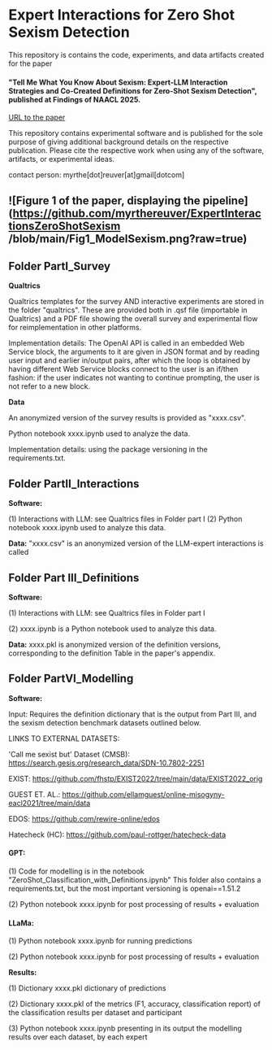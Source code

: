 # Expert Interactions for Zero Shot Sexism Detection

This repository is contains the code, experiments, and data artifacts created for the paper 

#### "Tell Me What You Know About Sexism: Expert-LLM Interaction Strategies and Co-Created Definitions for Zero-Shot Sexism Detection", published at Findings of NAACL 2025.
[URL to the paper]()

This repository contains experimental software and is published for the sole purpose of giving additional background details on the respective publication. Please cite the respective work when using any of the software, artifacts, or experimental ideas. 

contact person: myrthe[dot]reuver[at]gmail[dotcom]


![Figure 1 of the paper, displaying the pipeline](https://github.com/myrthereuver/ExpertInteractionsZeroShotSexism
/blob/main/Fig1_ModelSexism.png?raw=true)
--------

## Folder PartI_Survey

**Qualtrics**

Qualtrics templates for the survey AND interactive experiments are stored in the folder "qualtrics". 
These are provided both in .qsf file (importable in Qualtrics) and a PDF file showing the overall survey and experimental flow for reimplementation in other platforms. 

Implementation details: The OpenAI API is called in an embedded Web Service block, the arguments to it are given in JSON format and by reading user input and earlier in/output pairs, after which the loop is obtained by having different Web Service blocks connect to the user is an if/then fashion: if the user indicates not wanting to continue prompting, the user is not refer to a new block.

**Data** 

An anonymized version of the survey results is provided as "xxxx.csv".

Python notebook xxxx.ipynb used to analyze the data.

Implementation details: using the package versioning in the requirements.txt.

## Folder PartII_Interactions
**Software:** 

(1) Interactions with LLM: see Qualtrics files in Folder part I
(2) Python notebook xxxx.ipynb used to analyze this data.

**Data:** 
"xxxx.csv" is an anonymized version of the LLM-expert interactions is called 

## Folder Part III_Definitions
**Software:** 

(1) Interactions with LLM: see Qualtrics files in Folder part I

(2) xxxx.ipynb is a Python notebook used to analyze this data.

**Data:** 
xxxx.pkl is anonymized version of the definition versions, corresponding to the definition Table in the paper's appendix.


## Folder PartVI_Modelling
**Software:** 

Input: Requires the definition dictionary that is the output from Part III, and the sexism detection benchmark datasets outlined below. 


LINKS TO EXTERNAL DATASETS:

'Call me sexist but' Dataset (CMSB): https://search.gesis.org/research_data/SDN-10.7802-2251

EXIST: https://github.com/fhstp/EXIST2022/tree/main/data/EXIST2022_orig

GUEST ET. AL.: https://github.com/ellamguest/online-misogyny-eacl2021/tree/main/data

EDOS: https://github.com/rewire-online/edos

Hatecheck (HC): https://github.com/paul-rottger/hatecheck-data


#### GPT: 
(1) Code for modelling is in the notebook "ZeroShot_Classification_with_Definitions.ipynb"
This folder also contains a requirements.txt, but the most important versioning is openai==1.51.2

(2) Python notebook xxxx.ipynb for post processing of results + evaluation

#### LLaMa:
(1) Python notebook xxxx.ipynb for running predictions

(2) Python notebook xxxx.ipynb for post processing of results + evaluation

**Results:**

(1) Dictionary xxxx.pkl dictionary of predictions

(2) Dictionary xxxx.pkl of the metrics (F1, accuracy, classification report) of the classification results per dataset and participant

(3) Python notebook xxxx.ipynb presenting in its output the modelling results over each dataset, by each expert

